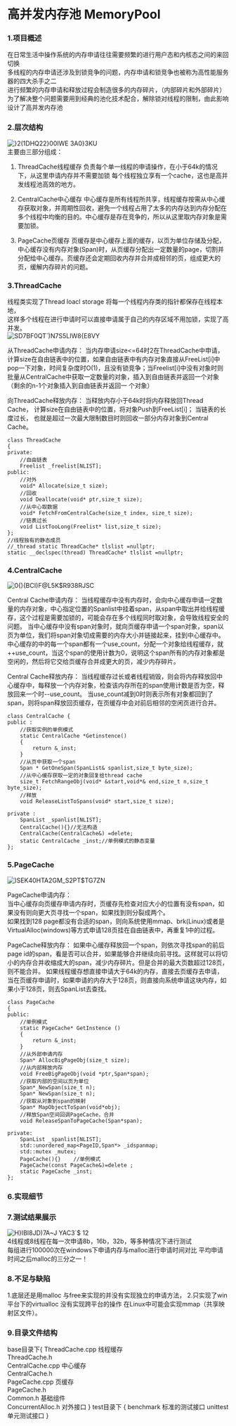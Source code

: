 # 高并发内存池 MemoryPool

### 1.项目概述
在日常生活中操作系统的内存申请往往需要频繁的进行用户态和内核态之间的来回切换  
多线程的内存申请还涉及到锁竞争的问题，内存申请和锁竞争也被称为高性能服务器的四大杀手之二  
进行频繁的内存申请和释放过程会制造很多的内存碎片，（内部碎片和外部碎片）  
为了解决整个问题需要用到经典的池化技术配合，解除锁对线程的限制，由此影响设计了高并发内存池

### 2.层次结构
![}2(1DHQ22}00IWE 3A0}3KU](https://user-images.githubusercontent.com/86883267/129190000-eb040b81-a471-490c-a881-4e0ea539a470.png)   
主要由三部分组成：  
1. ThreadCache线程缓存 负责每个单一线程的申请操作，在小于64k的情况下，从这里申请内存并不需要加锁
每个线程独立享有一个cache，这也是高并发线程池高效的地方。  

2. CentralCache中心缓存 中心缓存是所有线程所共享，线程缓存按需从中心缓存获取对象，并周期性回收，避免一个线程占用了太多的内存达到内存分配在多个线程中均衡的目的。中心缓存是存在竞争的，所以从这里取内存对象是需要加锁。  

3. PageCache页缓存 页缓存是中心缓存上面的缓存，以页为单位存储及分配，中心缓存没有内存对象(Span)时，从页缓存分配出一定数量的page，切割并分配给中心缓存。页缓存还会定期回收内存并合并成相邻的页，组成更大的页，缓解内存碎片的问题。  

### 3.ThreadCache
线程类实现了Thread loacl storage 将每一个线程内存类的指针都保存在线程本地，  
这样多个线程在进行申请时可以直接申请属于自己的内存区域不用加锁，实现了高并发。  
![SD7BF0QT`)N7S5LIW8{E8VY](https://user-images.githubusercontent.com/86883267/129192495-0f5484ef-3cf6-451d-8bc2-add247ef5aba.png)  

从ThreadCache申请内存：
当内存申请size<=64时2在ThreadCache中申请，计算size在自由链表中的位置，如果自由链表中有内存对象直接从FreeList[i]中pop一下对象，时间复杂度时O(1)，且没有锁竞争；当Freelist[i]中没有对象时则批量从CentralCache中获取一定数量的对象，插入到自由链表并返回一个对象（剩余的n-1个对象插入到自由链表并返回一 个对象）

向ThreadCache释放内存：
当释放内存小于64k时将内存释放回Thread Cache， 计算size在自由链表中的位置，将对象Push到FreeList[i]； 当链表的长度过长， 也就是超过一次最大限制数目时则回收一部分内存对象到Central Cache。
```
class ThreadCache 
{
private:
    //自由链表
    Freelist _freelist[NLIST];
public:
    //对外
    void* Allocate(size_t size);
    //回收
    void Deallocate(void* ptr,size_t size);
    //从中心取数据
    void* FetchFromCentralCache(size_t index, size_t size);  
    //链表过长
    void ListTooLong(Freelist* list,size_t size); 
};
//线程独有的静态成员
//_thread static ThreadCache* tlslist =nullptr;
static __declspec(thread) ThreadCache* tlslist =nullptr;
```
### 4.CentralCache  
![0{){BCI)F@L5K$R938RJSC](https://user-images.githubusercontent.com/86883267/129194140-fabd83a7-d0ab-4678-8ada-0b6f063647d8.png)  

Central Cache申请内存：
当线程缓存中没有内存时，会向中心缓存申请一定数量的内存对象，中心指定位置的Spanlist中挂着span，从span中取出并给线程缓存，这个过程是需要加锁的，可能会存在多个线程同时取对象，会导致线程安全的问题。
当中心缓存中没有span对象时，就向页缓存申请一个span对象，span以页为单位，我们将span对象切成需要的内存大小并链接起来，挂到中心缓存中。
中心缓存的中的每一个span都有一个use_count，分配一个对象给线程缓存，就++use_count，当这个span的使用计数为0，说明这个span所有的内存对象都是空闲的，然后将它交给页缓存合并成更大的页，减少内存碎片。

Central Cache释放内存：
当线程缓存过长或者线程销毁，则会将内存释放回中心缓存中，每释放一个内存对象，检查该内存所在的span使用计数是否为空，释放回来一个时--use_count。
当use_count减到0时则表示所有对象都回到了span，则将span释放回页缓存，在页缓存中会对前后相邻的空闲页进行合并。
```
class CentralCache {
public :
    //获取实例的单例模式
    static CentralCache *Getinstence()
    {
        return &_inst;
    }
    //从页中获取一个span
    Span * GetOneSpan(SpanList& spanlist,size_t byte_size);
    //从中心缓存获取一定的对象回复给thread cache
    size_t FetchRangeObj(void* &start,void*& end,size_t n,size_t byte_size);
    //释放
    void ReleaseListToSpans(void* start,size_t size);

private :
    SpanList _spanlist[NLIST];
    CentralCache(){}//无法构造
    CentralCache(CentralCache&) =delete;
    static CentralCache _inst;//单例模式的静态变量 
};
```

### 5.PageCache
![)SEK40HTA2GM_S2PT$TG7ZN](https://user-images.githubusercontent.com/86883267/129204377-53d0da24-c931-4ad0-a19f-035dd1edb796.png)  

PageCache申请内存：  
当中心缓存向页缓存申请内存时，页缓存先检查对应大小的位置有没有span，如果没有则向更大页寻找一个span，如果找到则分裂成两个。  
如果找到128 page都没有合适的span，则向系统使用mmap、brk(Linux)或者是VirtualAlloc(windows)等方式申请128页挂在自由链表中，再重复1中的过程。

PageCache释放内存：
如果中心缓存释放回一个span，则依次寻找span的前后page id的span，看是否可以合并，如果能够合并继续向前寻找。这样就可以将切小的内存合并收缩成大的span，减少内存碎片。但是合并的最大页数超过128页，则不能合并。
如果线程缓存想直接申请大于64k的内存，直接去页缓存去申请，当在页缓存申请时，如果申请的内存大于128页，则直接向系统申请这块内存，如果小于128页，则去SpanList去查找。

```
class PageCache 
{
public:
    //单例模式
    static PageCache* GetInstence ()
    {
        return &_inst;
    }
    //从外部申请内存
    Span* AllocBigPageObj(size_t size);
    //从内部释放内存
    void FreeBigPageObj(void *ptr,Span*span);
    //获取内部的空间以页为单位
    Span*_NewSpan(size_t n);
    Span* NewSpan(size_t n);
    //获取从对象到span的映射
    Span* MapObjectToSpan(void*obj);
    //释放Span空间回调PageCache，合并
    void ReleaseSpanToPageCache(Span*span);
    
private:
    SpanList _spanlist[NLIST];
    std::unordered_map<PageID,Span*> _idspanmap;  
    std::mutex _mutex;
    PageCache(){}    //单例模式
    PageCache(const PageCache&)=delete ;
    static PageCache _inst; 
};
```

### 6.实现细节

### 7.测试结果展示
![H}IBI8JD)7A~J YAC3`$ 12](https://user-images.githubusercontent.com/86883267/129199391-bb21fa17-da53-4028-a850-75d453d09a55.png)  
4线程或8线程在每一次申请8b，16b，32b，等多种情况下进行测试  
每组进行100000次在windows下申请内存与malloc进行申请时间对比 平均申请时间之后malloc的三分之一！

### 8.不足与缺陷  
1.底层还是用malloc 与free来实现的并没有实现独立的申请方法，
2.只实现了win平台下的virtualloc 没有实现跨平台的操作 在Linux中可能会实现mmap（共享映射区文件）。

### 9.目录文件结构
base目录下{
ThreadCache.cpp	    线程缓存  
ThreadCache.h     
CentralCache.cpp    中心缓存  
CentralCache.h	    
PageCache.cpp	      页缓存  
PageCache.h         
Common.h	        基础组件  
ConcurrentAlloc.h   对外接口
}
test目录下
{
benchmark      标准的测试接口
unittest         单元测试接口
}
